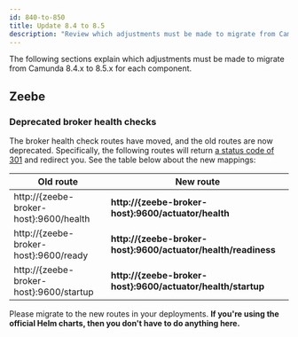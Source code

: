 ```yaml
---
id: 840-to-850
title: Update 8.4 to 8.5
description: "Review which adjustments must be made to migrate from Camunda 8.4.x to Camunda 8.5.0."
---
```


The following sections explain which adjustments must be made to migrate from Camunda 8.4.x to 8.5.x for each component.

## Zeebe

### Deprecated broker health checks

The broker health check routes have moved, and the old routes are now deprecated. Specifically, the following routes will return [a status code of 301](https://developer.mozilla.org/en-US/docs/Web/HTTP/Status/301) and redirect you. See the table below about the new mappings:

| Old route                               | **New route**                                                 |
| --------------------------------------- | ------------------------------------------------------------- |
| http://{zeebe-broker-host}:9600/health  | **http://{zeebe-broker-host}:9600/actuator/health**           |
| http://{zeebe-broker-host}:9600/ready   | **http://{zeebe-broker-host}:9600/actuator/health/readiness** |
| http://{zeebe-broker-host}:9600/startup | **http://{zeebe-broker-host}:9600/actuator/health/startup**   |

Please migrate to the new routes in your deployments. **If you're using the official Helm charts, then you don't have to do anything here.**
